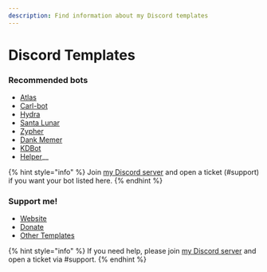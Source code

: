 ```yaml
---
description: Find information about my Discord templates
---
```


# Discord Templates

### Recommended bots

* [Atlas](https://atlas.bot)
* [Carl-bot](https://carl.gg)
* [Hydra](https://hydra.bot)
* [Santa Lunar](https://forum.lunarisx.com)
* [Zypher](https://link.srnyx.xyz/zypher)
* [Dank Memer](https://dankmemer.lol)
* [KDBot](https://top.gg/bot/414925323197612032)
* [Helper](https://helper.wtf)\_\_

{% hint style="info" %}
Join [my Discord server](https://srnyx.xyz/discord) and open a ticket \(\#support\) if you want your bot listed here.
{% endhint %}

### **Support me!**

* [Website](https://srnyx.xyz)
* [Donate](https://srnyx.xyz/donate)
* [Other Templates](https://temp.srnyx.xyz/)

{% hint style="info" %}
If you need help, please join [my Discord server](https://srnyx.xyz/discord) and open a ticket via \#support.
{% endhint %}

